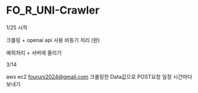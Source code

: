 # FO_R_UNI-Crawler

1/25 시작

크롤링 + openai api 사용 비동기 처리 (완)

예외처리 + 서버에 올리기

3/14

aws ec2 fouruni2024@gmail.com
크롤링한 Data값으로 POST요청 일정 시간마다 보내기
